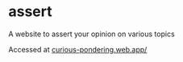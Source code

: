 # assert
A website to assert your opinion on various topics

Accessed at [curious-pondering.web.app/](curious-pondering.web.app/)
